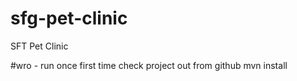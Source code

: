 # sfg-pet-clinic
SFT Pet Clinic

#wro - run once first time check project out from github 
mvn install 